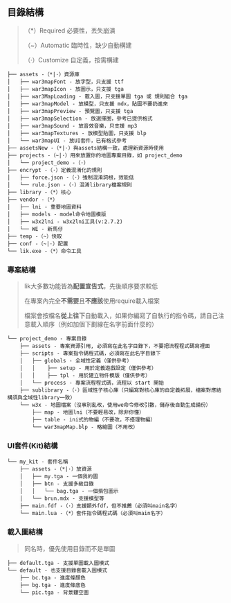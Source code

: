## 目錄結構

> （*）Required 必要性，丟失崩潰
>
> （~）Automatic 臨時性，缺少自動構建
>
> （·）Customize 自定義，按需構建

```text
├── assets -（*|·）資源庫
│   ├── war3mapFont - 放字型，只支援 ttf
│   ├── war3mapIcon - 放圖示，只支援 tga
│   ├── war3MapLoading - 載入圖，只支援單圖 tga 或 規則組合 tga
│   ├── war3mapModel - 放模型，只支援 mdx，貼圖不要扔進來
│   ├── war3mapPreview - 預覽圖，只支援 tga
│   ├── war3mapSelection - 放選擇圈，參考已提供格式
│   ├── war3mapSound - 放音效音樂，只支援 mp3
│   ├── war3mapTextures - 放模型貼圖，只支援 blp
│   └── war3mapUI - 放UI套件，已有格式參考
├── assetsNew -（*|·）與assets結構一致，處理新資源時使用
├── projects -（~|·）用來放置你的地圖專案目錄，如 project_demo
│   └── project_demo -（·）
├── encrypt -（·）定義混淆化的規則
│   ├── force.json -（·）強制混淆詞根，效能低
│   └── rule.json -（·）混淆library檔案規則
├── library -（*）核心
├── vendor -（*）
│   ├── lni - 重要地圖資料
│   ├── models - model命令地圖模版
│   ├── w3x2lni - w3x2lni工具(v:2.7.2)
│   └── WE - 新馬仔
├── temp -（~）快取
├── conf -（~|·）配置
└── lik.exe -（*）命令工具
```

### 專案結構

> lik大多數功能皆為**配置宣告式**，先後順序要求較低
>
> 在專案內完全**不需要**且**不應該**使用require載入檔案
>
> 檔案會按檔名**從上往下**自動載入，如果你編寫了自執行的指令碼，請自己注意載入順序（例如加個下劃線在名字前面什麼的）

```
└── project_demo - 專案目錄
    ├── assets - 專案資源引用, 必須寫在此名字目錄下，不要把流程程式碼寫裡面
    ├── scripts - 專案指令碼程式碼，必須寫在此名字目錄下
    │   ├── globals - 全域性定義（僅供參考）
    │   │    ├── setup - 用於定義遊戲設定（僅供參考）
    │   │    ├── tpl - 用於建立物件模版（僅供參考）
    │   └── process - 專案流程程式碼，流程以 start 開始
    ├── sublibrary -（·）區域性子核心庫（只編寫對核心庫的自定義拓展，檔案對應結構須與全域性library一致）
    └── w3x - 地圖檔案（沒事別亂改，使用we命令修改引數，儲存後自動生成備份）
        ├── map - 地圖lni（不要輕易改，除非你懂）
        ├── table - ini式的物編（不要改，不搭理物編）
        └── war3mapMap.blp - 略縮圖（不用改）
```

### UI套件(Kit)結構

```
└── my_kit - 套件名稱
    ├── assets -（*|·）放資源
    │   ├── my.tga - 一個我的圖
    │   ├── btn - 支援多級目錄
    │   │   └── bag.tga - 一個揹包圖示
    │   └── brun.mdx - 支援模型等
    ├── main.fdf -（·）支援額外fdf，但不推薦（必須叫main名字）
    └── main.lua -（*）套件指令碼程式碼（必須叫main名字）
```

### 載入圖結構

> 同名時，優先使用目錄而不是單圖

```
├── default.tga - 支援單圖載入圖模式
└── default - 也支援目錄套載入圖模式
    ├── bc.tga - 進度條顏色
    ├── bg.tga - 進度條底色
    └── pic.tga - 背景鏤空圖
```
